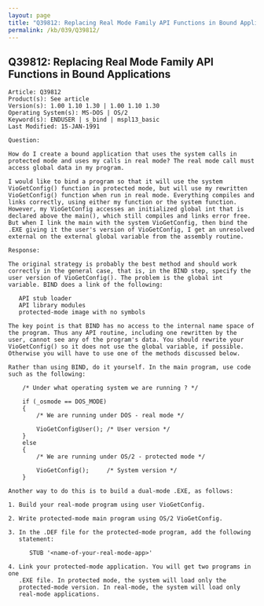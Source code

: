 ```yaml
---
layout: page
title: "Q39812: Replacing Real Mode Family API Functions in Bound Applications"
permalink: /kb/039/Q39812/
---
```


## Q39812: Replacing Real Mode Family API Functions in Bound Applications

	Article: Q39812
	Product(s): See article
	Version(s): 1.00 1.10 1.30 | 1.00 1.10 1.30
	Operating System(s): MS-DOS | OS/2
	Keyword(s): ENDUSER | s_bind | mspl13_basic
	Last Modified: 15-JAN-1991
	
	Question:
	
	How do I create a bound application that uses the system calls in
	protected mode and uses my calls in real mode? The real mode call must
	access global data in my program.
	
	I would like to bind a program so that it will use the system
	VioGetConfig() function in protected mode, but will use my rewritten
	VioGetConfig() function when run in real mode. Everything compiles and
	links correctly, using either my function or the system function.
	However, my VioGetConfig accesses an initialized global int that is
	declared above the main(), which still compiles and links error free.
	But when I link the main with the system VioGetConfig, then bind the
	.EXE giving it the user's version of VioGetConfig, I get an unresolved
	external on the external global variable from the assembly routine.
	
	Response:
	
	The original strategy is probably the best method and should work
	correctly in the general case, that is, in the BIND step, specify the
	user version of VioGetConfig(). The problem is the global int
	variable. BIND does a link of the following:
	
	   API stub loader
	   API library modules
	   protected-mode image with no symbols
	
	The key point is that BIND has no access to the internal name space of
	the program. Thus any API routine, including one rewritten by the
	user, cannot see any of the program's data. You should rewrite your
	VioGetConfig() so it does not use the global variable, if possible.
	Otherwise you will have to use one of the methods discussed below.
	
	Rather than using BIND, do it yourself. In the main program, use code
	such as the following:
	
	    /* Under what operating system we are running ? */
	
	    if (_osmode == DOS_MODE)
	    {
	        /* We are running under DOS - real mode */
	
	        VioGetConfigUser(); /* User version */
	    }
	    else
	    {
	        /* We are running under OS/2 - protected mode */
	
	        VioGetConfig();     /* System version */
	    }
	
	Another way to do this is to build a dual-mode .EXE, as follows:
	
	1. Build your real-mode program using user VioGetConfig.
	
	2. Write protected-mode main program using OS/2 VioGetConfig.
	
	3. In the .DEF file for the protected-mode program, add the following
	   statement:
	
	      STUB '<name-of-your-real-mode-app>'
	
	4. Link your protected-mode application. You will get two programs in one
	   .EXE file. In protected mode, the system will load only the
	   protected-mode version. In real-mode, the system will load only
	   real-mode applications.
